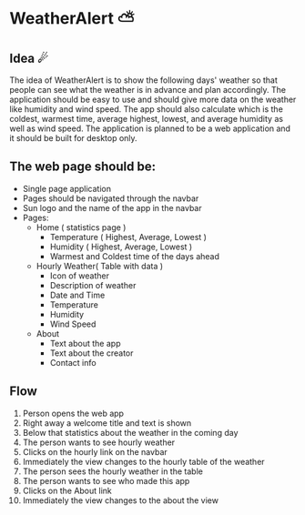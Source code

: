 # WeatherAlert ⛅
## Idea ☄
The idea of WeatherAlert is to show the following days' weather so that people can see what the weather is in advance and plan accordingly. The application should be easy to use and should give more data on the weather like humidity and wind speed. The app should also calculate which is the coldest, warmest time, average highest, lowest, and average humidity as well as wind speed. The application is planned to be a web application and it should be built for desktop only.

## The web page should be: 
* Single page application
* Pages should be navigated through the navbar
* Sun logo and the name of the app in the navbar
* Pages:
  * Home ( statistics page )
    * Temperature ( Highest, Average, Lowest )
    * Humidity ( Highest, Average, Lowest )
    * Warmest and Coldest time of the days ahead
  * Hourly Weather( Table with data )
    * Icon of weather
    * Description of weather
    * Date and Time
    * Temperature
    * Humidity
    * Wind Speed
  * About
    * Text about the app
    * Text about the creator
    * Contact info

## Flow 
1. Person opens the web app
2. Right away a welcome title and text is shown
3. Below that statistics about the weather in the coming day
4. The person wants to see hourly weather
5. Clicks on the hourly link on the navbar
6. Immediately the view changes to the hourly table of the weather
7. The person sees the hourly weather in the table 
8. The person wants to see who made this app
9. Clicks on the About link
10. Immediately the view changes to the about the view
